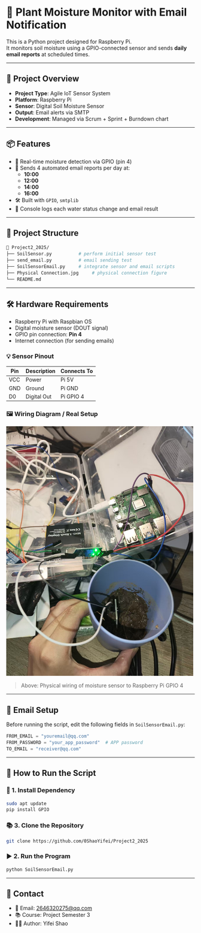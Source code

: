 # 🌱 Plant Moisture Monitor with Email Notification

This is a Python project designed for Raspberry Pi.  
It monitors soil moisture using a GPIO-connected sensor and sends **daily email reports** at scheduled times.

---

## 🧠 Project Overview

- **Project Type**: Agile IoT Sensor System
- **Platform**: Raspberry Pi
- **Sensor**: Digital Soil Moisture Sensor
- **Output**: Email alerts via SMTP
- **Development**: Managed via Scrum + Sprint + Burndown chart

---

## 📦 Features

- 🌿 Real-time moisture detection via GPIO (pin 4)
- 📧 Sends 4 automated email reports per day at:
  - **10:00**
  - **12:00**
  - **14:00**
  - **16:00**
- 🛠️ Built with `GPIO`, `smtplib`
- 💬 Console logs each water status change and email result

---

## 📁 Project Structure

```bash
📁 Project2_2025/
├── SoilSensor.py          # perform initial sensor test
├── send_email.py          # email sending test
├── SoilSensorEmail.py     # integrate sensor and email scripts
├── Physical Connection.jpg     # physical connection figure
└── README.md 
```

---

## 🛠 Hardware Requirements

- Raspberry Pi with Raspbian OS
- Digital moisture sensor (DOUT signal)
- GPIO pin connection: **Pin 4**
- Internet connection (for sending emails)

### 💡 Sensor Pinout

| Pin | Description  | Connects To       |
|-----|--------------|-------------------|
| VCC | Power        | Pi 5V             |
| GND | Ground       | Pi GND            |
| D0  | Digital Out  | Pi GPIO 4         |


### 🖼️ Wiring Diagram / Real Setup

<img src="https://github.com/0ShaoYifei/Project2_2025/blob/main/Physical%20Connection.jpg" alt="Hardware Connection" width="500"/>

> Above: Physical wiring of moisture sensor to Raspberry Pi GPIO 4

---

## 📧 Email Setup

Before running the script, edit the following fields in `SoilSensorEmail.py`:

```python
FROM_EMAIL = "youremail@qq.com"
FROM_PASSWORD = "your_app_password"  # APP password
TO_EMAIL = "receiver@qq.com"
```

---

## 🐍 How to Run the Script

### 🔧 1. Install Dependency

```bash
sudo apt update
pip install GPIO
```

### 📚 3. Clone the Repository
```bash
git clone https://github.com/0ShaoYifei/Project2_2025
```

### ▶️ 2. Run the Program
```bash
python SoilSensorEmail.py
```

---

## 💬 Contact

- 📧 Email: 2646320275@qq.com
- 📚 Course: Project Semester 3
- 🧑‍🎓 Author: Yifei Shao
